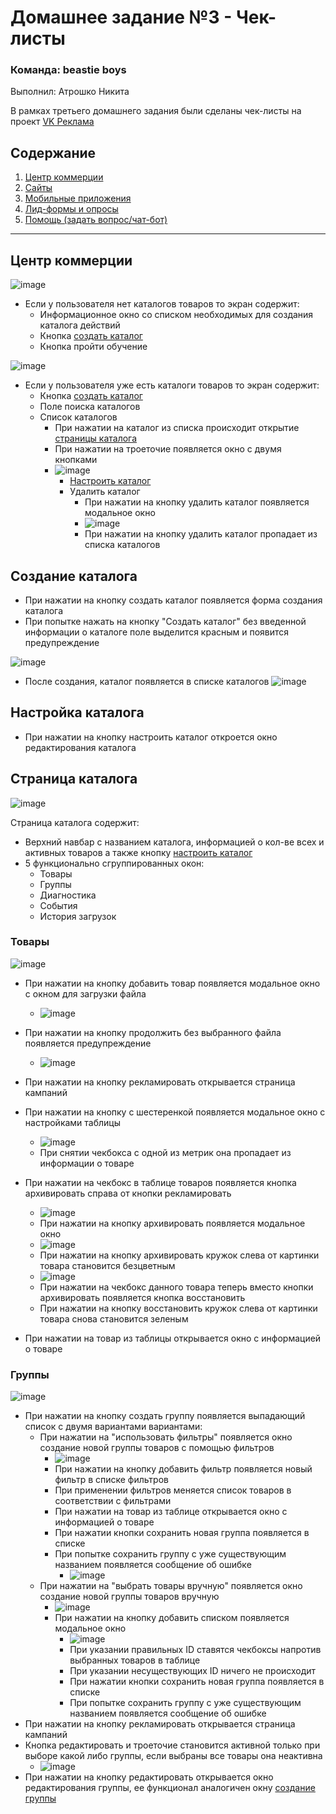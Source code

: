 # Домашнее задание №3 - Чек-листы

### Команда: beastie boys
Выполнил: Атрошко Никита

В рамках третьего домашнего задания были сделаны чек-листы на проект [VK Реклама](https://ads.vk.com/)

## Содержание 
1. [Центр коммерции](#центр-коммерции)
2. [Сайты](#)
3. [Мобильные приложения](#)
4. [Лид-формы и опросы](#)
5. [Помощь (задать вопрос/чат-бот)](#)

----
Центр коммерции
---

![image](https://github.com/user-attachments/assets/5835cc15-51b0-4e38-b79a-24bf78553321)
- Если у пользователя нет каталогов товаров то экран содержит:
  - Информационное окно со списком необходимых для создания каталога действий
  - Кнопка [создать каталог](#создание-каталога)
  - Кнопка пройти обучение
 

![image](https://github.com/user-attachments/assets/e4c70c9f-d3cb-4399-9367-98b97c63083a)
- Если у пользователя уже есть каталоги товаров то экран содержит:
  - Кнопка [создать каталог](#создание-каталога)
  - Поле поиска каталогов
  - Список каталогов
    - При нажатии на каталог из списка происходит открытие [страницы каталога](#)
    - При нажатии на троеточие появляется окно с двумя кнопками
    - ![image](https://github.com/user-attachments/assets/0dd018c1-b235-4f4d-88a3-c4b279815d3f)
      - [Настроить каталог](#настройка-каталога)
      - Удалить каталог
        - При нажатии на кнопку удалить каталог появляется модальное окно
        - ![image](https://github.com/user-attachments/assets/9b2da5a7-e950-4f9c-8464-9f99b526e6b8)
        - При нажатии на кнопку удалить каталог пропадает из списка каталогов
## Создание каталога
- При нажатии на кнопку создать каталог появляется форма создания каталога
- При попытке нажать на кнопку "Создать каталог" без введенной информации о каталоге поле выделится красным и появится предупреждение

![image](https://github.com/user-attachments/assets/4ccaa19e-f737-4b24-b8c6-a148f27cb15b)
- После создания, каталог появляется в списке каталогов
![image](https://github.com/user-attachments/assets/68800afc-de51-46bc-8cc3-cee63f7a77cb)

## Настройка каталога
- При нажатии на кнопку настроить каталог откроется окно редактирования каталога 

## Страница каталога
![image](https://github.com/user-attachments/assets/e653f103-9d09-4b58-9a71-a89e611cfc0e)

Страница каталога содержит:
- Верхний навбар с названием каталога, информацией о кол-ве всех и активных товаров а также кнопку [настроить каталог](#настройка-каталога)
- 5 функционально сгруппированных окон:
  - Товары
  - Группы
  - Диагностика
  - События
  - История загрузок
 
### Товары
![image](https://github.com/user-attachments/assets/6d08dfa0-79a1-4f51-a52e-c363a5d85390)
- При нажатии на кнопку добавить товар появляется модальное окно с окном для загрузки файла
  - ![image](https://github.com/user-attachments/assets/364ef073-e834-454a-84c7-078118f482bb)
- При нажатии на кнопку продолжить без выбранного файла появляется предупреждение
  - ![image](https://github.com/user-attachments/assets/0546a84d-f954-4620-84de-32f41684e995)
- При нажатии на кнопку рекламировать открывается страница кампаний
- При нажатии на кнопку с шестеренкой появляется модальное окно с настройками таблицы
  - ![image](https://github.com/user-attachments/assets/ed9e8314-924d-48e9-909b-e06f54db97c4)
  - При снятии чекбокса с одной из метрик она пропадает из информации о товаре
- При нажатии на чекбокс в таблице товаров появляется кнопка архивировать справа от кнопки рекламировать
  - ![image](https://github.com/user-attachments/assets/1ae4230e-ae5c-47a4-8d07-f13e411cd14f)
  - При нажатии на кнопку архивировать появляется модальное окно
  - ![image](https://github.com/user-attachments/assets/cb5bd3eb-299f-49e7-9a20-a5660607b40b)
  - При нажатии на кнопку архивировать кружок слева от картинки товара становится безцветным
  - ![image](https://github.com/user-attachments/assets/2b2e0172-9ac4-4b95-bd17-ffb8b5e45cec)
  - При нажатии на чекбокс данного товара теперь вместо кнопки архивировать появляется кнопка восстановить
  - При нажатии на кнопку восстановить кружок слева от картинки товара снова становится зеленым

- При нажатии на товар из таблицы открывается окно с информацией о товаре

### Группы 
![image](https://github.com/user-attachments/assets/fc99bb75-b8c3-4659-9ca1-7fd3cf411488)
- При нажатии на кнопку создать группу появляется выпадающий список с двумя вариантами вариантами:
  - При нажатии на "использовать фильтры" появляется окно создание новой группы товаров с помощью фильтров
    - ![image](https://github.com/user-attachments/assets/1d45acc7-a180-4621-b5db-3840d5c9496c)
    - При нажатии на кнопку добавить фильтр появляется новый фильтр в списке фильтров
    - При применении фильтров меняется список товаров в соответствии с фильтрами
    - При нажатии на товар из таблице открывается окно с информацией о товаре
    - При нажатии кнопки сохранить новая группа появляется в списке
    - При попытке сохранить группу с уже существующим названием появляется сообщение об ошибке
      - ![image](https://github.com/user-attachments/assets/da2f70cc-1ec4-49e2-ac1b-caea7819f3af)
  - При нажатии на "выбрать товары вручную" появляется окно создание новой группы товаров вручную
    - ![image](https://github.com/user-attachments/assets/cbe89ef5-9b85-4b4f-9a31-5ca17ac306c6)
    - При нажатии на кнопку добавить списком появляется модальное окно
      - ![image](https://github.com/user-attachments/assets/ed1c768f-16ee-4883-99fc-4aacbf26d112)
      - При указании правильных ID ставятся чекбоксы напротив выбранных товаров в таблице
      - При указании несуществующих ID ничего не происходит
      - При нажатии кнопки сохранить новая группа появляется в списке
      - При попытке сохранить группу с уже существующим названием появляется сообщение об ошибке
- При нажатии на кнопку рекламировать открывается страница кампаний
- Кнопка редактировать и троеточие становится активной только при выборе какой либо группы, если выбраны все товары она неактивна
  - ![image](https://github.com/user-attachments/assets/110ef4ef-c81e-4c69-8d44-ba1308d4566b)
- При нажатии на кнопку редактировать открывается окно редактирования группы, ее функционал аналогичен окну [создание группы](#создать-группу)


    
